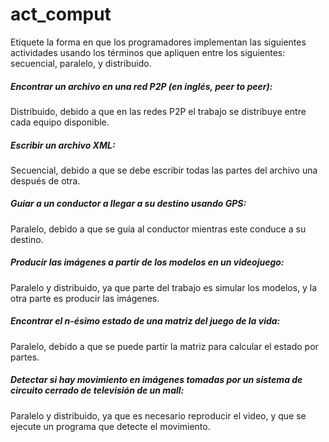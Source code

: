# act_comput
Etiquete la forma en que los programadores implementan las siguientes actividades usando los términos que apliquen entre los siguientes: secuencial, paralelo, y distribuido.

##### Encontrar un archivo en una red P2P (en inglés, peer to peer):
Distribuido, debido a que en las redes P2P el trabajo se distribuye entre cada equipo disponible.

##### Escribir un archivo XML:
Secuencial, debido a que se debe escribir todas las partes del archivo una después de otra.

##### Guiar a un conductor a llegar a su destino usando GPS:
Paralelo, debido a que se guía al conductor mientras este conduce a su destino.

##### Producir las imágenes a partir de los modelos en un videojuego:
Paralelo y distribuido, ya que parte del trabajo es simular los modelos, y la otra parte es producir las imágenes.
##### Encontrar el n-ésimo estado de una matriz del juego de la vida:
Paralelo, debido a que se puede partir la matriz para calcular el estado por partes.

##### Detectar si hay movimiento en imágenes tomadas por un sistema de circuito cerrado de televisión de un mall:
Paralelo y distribuido, ya que es necesario reproducir el video, y que se ejecute un programa que detecte el movimiento.

